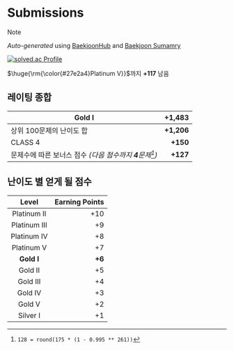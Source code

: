 # Submissions

> [!NOTE]
> *Auto-generated* using [BaekjoonHub](https://github.com/BaekjoonHub/BaekjoonHub) and [Baekjoon Sumamry](https://github.com/seheon99/baekjoon-summary)

<!-- START AUTO-UPDATE -->
[![solved.ac Profile](http://mazassumnida.wtf/api/generate_badge?boj=seyu)](https://solved.ac/seyu)

$\huge{\rm{\color{#27e2a4}Platinum V}}$까지 **+117** 남음

## 레이팅 종합

| Gold I | +1,483
| --- | --: |
| 상위 100문제의 난이도 합 | **+1,206** |
| CLASS 4 | **+150** |
| 문제수에 따른 보너스 점수 _(다음 점수까지 **4**문제[^1])_ | **+127** |

## 난이도 별 얻게 될 점수

| Level | Earning Points |
| :---: | -------------: |
| Platinum II | +10 |
| Platinum III | +9 |
| Platinum IV | +8 |
| Platinum V | +7 |
| **Gold I** | **+6** |
| Gold II | +5 |
| Gold III | +4 |
| Gold IV | +3 |
| Gold V | +2 |
| Silver I | +1 |

[^1]: `128 = round(175 * (1 - 0.995 ** 261))`
<!-- END AUTO-UPDATE -->

